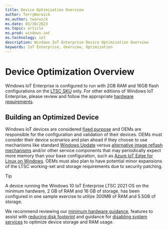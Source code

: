 ```yaml
---
title: Device Optimization Overview
author: TerryWarwick
ms.author: twarwick
ms.date: 03/30/2023
ms.topic: article
ms.prod: windows-iot
ms.technology: iot
description: Windows IoT Enterprise Device Optimization Overview
keywords: IoT Enterprise, Overview, Optimization
---
```


# Device Optimization Overview

Windows IoT Enterprise is configured to run with 2GB RAM and 16GB flash configurations on the [LTSC SKU](/windows/iot/iot-enterprise/commercialization/licensing#long-term-servicing-channel-ltsc) only. For other editions of Windows IoT Enterprise, please review and follow the appropriate [hardware requirements](/windows/iot/iot-enterprise/hardware/hardware_requirements).

## Building an Optimized Device

Windows IoT devices are considered [fixed purpose](/windows/iot/iot-enterprise/commercialization/licensing#fixed-purpose-devices) and OEMs are responsible for the configuration and validation of their devices. OEMs must consider their device scenarios and plan ahead if they choose to use mechanisms like standard [Windows Update](/windows/iot/iot-enterprise/device-management/device-management-overview#update-management) versus [alternative image reflash mechanisms](/windows/iot/iot-enterprise/device-management/reset-and-recovery) and/or other service components that may periodically expect more memory than your base configuration, such as [Azure IoT Edge for Linux on Windows](/windows/iot/iot-enterprise/azure-iot-edge-for-linux-on-windows). OEMs must also plan to have potential minor expansions of the LTSC working-set and storage requirements due to security patching.

> [!TIP]
>
> A device running the Windows 10 IoT Enterprise LTSC 2021 OS on the minimum hardware, 2 GB of RAM and 16 GB of storage, has been configured in one sample exercise to utilize 300MB of RAM and 5.5GB of storage.

We recommend reviewing our [minimum hardware guidance](/windows/iot/iot-enterprise/hardware/hardware_requirements), features to assist with [reducing disk footprint](/windows/iot/iot-enterprise/optimize/removable-packages) and guidance for [disabling system services](/windows/iot/iot-enterprise/optimize/services) to optimize device storage and RAM usage.
